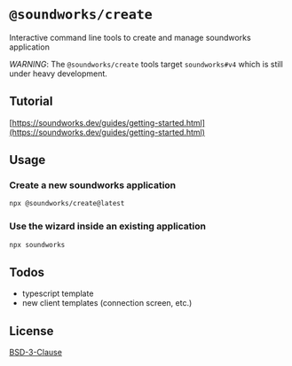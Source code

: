 # `@soundworks/create`

Interactive command line tools to create and manage soundworks application

_WARNING_: The `@soundworks/create` tools target `soundworks#v4` which is still under heavy development.

## Tutorial

[https://soundworks.dev/guides/getting-started.html](https://soundworks.dev/guides/getting-started.html)

## Usage

### Create a new soundworks application

```sh
npx @soundworks/create@latest
```

### Use the wizard inside an existing application

```sh
npx soundworks
```

## Todos

- typescript template
- new client templates (connection screen, etc.)

## License

[BSD-3-Clause](./LICENSE)
